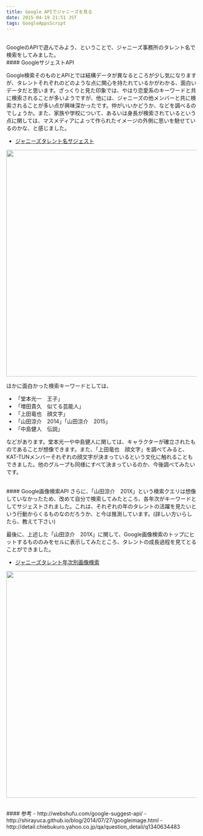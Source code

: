 ```yaml
---
title: Google APIでジャニーズを見る
date: 2015-04-19 21:51 JST
tags: GoogleAppsScript
---
```


<br />
GoogleのAPIで遊んでみよう、ということで、ジャニーズ事務所のタレント名で検索をしてみました。

<br>
#### GoogleサジェストAPI

Google検索そのものとAPIとでは結構データが異なるところが少し気になりますが、タレントそれぞれのどのような点に関心を持たれているかがわかる、面白いデータだと思います。ざっくりと見た印象では、やはり恋愛系のキーワードと共に検索されることが多いようですが、他には、ジャニーズの他メンバーと共に検索されることが多い点が興味深かったです。仲がいいかどうか、などを調べるのでしょうか。また、家族や学校について、あるいは身長が検索されているという点に関しては、マスメディアによって作られたイメージの外側に思いを馳せているのかな、と感じました。
 
- [ジャニーズタレント名サジェスト](https://docs.google.com/spreadsheets/d/19BOXoeV8xfAssaKKSKxD3utqgvM3d0SKbt6QuBW4F1A/edit?usp=sharing)

<a href="https://docs.google.com/spreadsheets/d/19BOXoeV8xfAssaKKSKxD3utqgvM3d0SKbt6QuBW4F1A/edit?usp=sharing)"><img src="http://i.gyazo.com/babb46d1c7910b348238817fdd8daf9d.png" width="600"></a>


ほかに面白かった検索キーワードとしては、

- 「堂本光一　王子」
- 「増田貴久　似てる芸能人」
- 「上田竜也　顔文字」
- 「山田涼介　2014」「山田涼介　2015」
- 「中島健人　伝説」

などがあります。堂本光一や中島健人に関しては、キャラクターが確立されたものであることが想像できます。また、「上田竜也　顔文字」を調べてみると、KAT-TUNメンバーそれぞれの顔文字が決まっているという文化に触れることもできました。他のグループも同様にすべて決まっているのか、今後調べてみたいです。

<br>
#### Google画像検索API
さらに、「山田涼介　201X」という検索クエリは想像していなかったため、改めて自分で検索してみたところ、各年次がキーワードとしてサジェストされました。これは、それぞれの年のタレントの活躍を見たいという行動からくるものなのだろうか、と今は推測しています。(詳しい方いらしたら、教えて下さい)

最後に、上述した「山田涼介　201X」に関して、Google画像検索のトップにヒットするもののみをセルに表示してみたところ、タレントの成長過程を見てとることができました。

- [ジャニーズタレント年次別画像検索](https://docs.google.com/spreadsheets/d/1DT2ggwuTkn7FbzaMKjsf2fIDD33JiNt51SrSwta6gyI/edit?usp=sharing)

<a href="https://docs.google.com/spreadsheets/d/1DT2ggwuTkn7FbzaMKjsf2fIDD33JiNt51SrSwta6gyI/edit?usp=sharing"><img src="http://i.gyazo.com/36af7e73eb1f0e157ad6539ab9ee8d0e.png" width="600"></a>


<br />
#### 参考
- http://webshufu.com/google-suggest-api/
- http://shirayuca.github.io/blog/2014/07/27/googleimage.html
- http://detail.chiebukuro.yahoo.co.jp/qa/question_detail/q1340634483